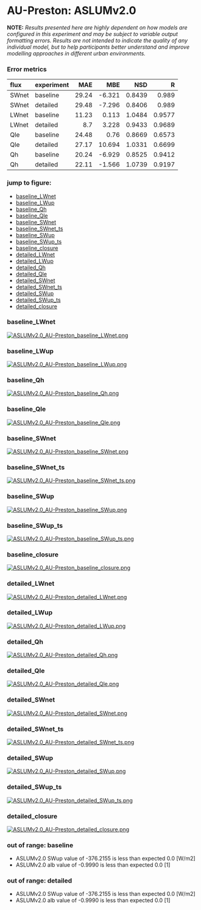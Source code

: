 # AU-Preston: ASLUMv2.0

**NOTE:** *Results presented here are highly dependent on how models are configured in this experiment and may be subject to variable output formatting errors. Results are not intended to indicate the quality of any individual model, but to help participants better understand and improve modelling approaches in different urban environments.*

### Error metrics

| flux   | experiment   |   MAE |    MBE |    NSD |      R |
|:-------|:-------------|------:|-------:|-------:|-------:|
| SWnet  | baseline     | 29.24 | -6.321 | 0.8439 | 0.989  |
| SWnet  | detailed     | 29.48 | -7.296 | 0.8406 | 0.989  |
| LWnet  | baseline     | 11.23 |  0.113 | 1.0484 | 0.9577 |
| LWnet  | detailed     |  8.7  |  3.228 | 0.9433 | 0.9689 |
| Qle    | baseline     | 24.48 |  0.76  | 0.8669 | 0.6573 |
| Qle    | detailed     | 27.17 | 10.694 | 1.0331 | 0.6699 |
| Qh     | baseline     | 20.24 | -6.929 | 0.8525 | 0.9412 |
| Qh     | detailed     | 22.11 | -1.566 | 1.0739 | 0.9197 |

### jump to figure:
 - [baseline_LWnet](#baseline_lwnet)
 - [baseline_LWup](#baseline_lwup)
 - [baseline_Qh](#baseline_qh)
 - [baseline_Qle](#baseline_qle)
 - [baseline_SWnet](#baseline_swnet)
 - [baseline_SWnet_ts](#baseline_swnet_ts)
 - [baseline_SWup](#baseline_swup)
 - [baseline_SWup_ts](#baseline_swup_ts)
 - [baseline_closure](#baseline_closure)
 - [detailed_LWnet](#detailed_lwnet)
 - [detailed_LWup](#detailed_lwup)
 - [detailed_Qh](#detailed_qh)
 - [detailed_Qle](#detailed_qle)
 - [detailed_SWnet](#detailed_swnet)
 - [detailed_SWnet_ts](#detailed_swnet_ts)
 - [detailed_SWup](#detailed_swup)
 - [detailed_SWup_ts](#detailed_swup_ts)
 - [detailed_closure](#detailed_closure)

### <a name="baseline_lwnet"></a>baseline_LWnet
[![ASLUMv2.0_AU-Preston_baseline_LWnet.png](ASLUMv2.0_AU-Preston_baseline_LWnet.png)](ASLUMv2.0_AU-Preston_baseline_LWnet.png)

### <a name="baseline_lwup"></a>baseline_LWup
[![ASLUMv2.0_AU-Preston_baseline_LWup.png](ASLUMv2.0_AU-Preston_baseline_LWup.png)](ASLUMv2.0_AU-Preston_baseline_LWup.png)

### <a name="baseline_qh"></a>baseline_Qh
[![ASLUMv2.0_AU-Preston_baseline_Qh.png](ASLUMv2.0_AU-Preston_baseline_Qh.png)](ASLUMv2.0_AU-Preston_baseline_Qh.png)

### <a name="baseline_qle"></a>baseline_Qle
[![ASLUMv2.0_AU-Preston_baseline_Qle.png](ASLUMv2.0_AU-Preston_baseline_Qle.png)](ASLUMv2.0_AU-Preston_baseline_Qle.png)

### <a name="baseline_swnet"></a>baseline_SWnet
[![ASLUMv2.0_AU-Preston_baseline_SWnet.png](ASLUMv2.0_AU-Preston_baseline_SWnet.png)](ASLUMv2.0_AU-Preston_baseline_SWnet.png)

### <a name="baseline_swnet_ts"></a>baseline_SWnet_ts
[![ASLUMv2.0_AU-Preston_baseline_SWnet_ts.png](ASLUMv2.0_AU-Preston_baseline_SWnet_ts.png)](ASLUMv2.0_AU-Preston_baseline_SWnet_ts.png)

### <a name="baseline_swup"></a>baseline_SWup
[![ASLUMv2.0_AU-Preston_baseline_SWup.png](ASLUMv2.0_AU-Preston_baseline_SWup.png)](ASLUMv2.0_AU-Preston_baseline_SWup.png)

### <a name="baseline_swup_ts"></a>baseline_SWup_ts
[![ASLUMv2.0_AU-Preston_baseline_SWup_ts.png](ASLUMv2.0_AU-Preston_baseline_SWup_ts.png)](ASLUMv2.0_AU-Preston_baseline_SWup_ts.png)

### <a name="baseline_closure"></a>baseline_closure
[![ASLUMv2.0_AU-Preston_baseline_closure.png](ASLUMv2.0_AU-Preston_baseline_closure.png)](ASLUMv2.0_AU-Preston_baseline_closure.png)

### <a name="detailed_lwnet"></a>detailed_LWnet
[![ASLUMv2.0_AU-Preston_detailed_LWnet.png](ASLUMv2.0_AU-Preston_detailed_LWnet.png)](ASLUMv2.0_AU-Preston_detailed_LWnet.png)

### <a name="detailed_lwup"></a>detailed_LWup
[![ASLUMv2.0_AU-Preston_detailed_LWup.png](ASLUMv2.0_AU-Preston_detailed_LWup.png)](ASLUMv2.0_AU-Preston_detailed_LWup.png)

### <a name="detailed_qh"></a>detailed_Qh
[![ASLUMv2.0_AU-Preston_detailed_Qh.png](ASLUMv2.0_AU-Preston_detailed_Qh.png)](ASLUMv2.0_AU-Preston_detailed_Qh.png)

### <a name="detailed_qle"></a>detailed_Qle
[![ASLUMv2.0_AU-Preston_detailed_Qle.png](ASLUMv2.0_AU-Preston_detailed_Qle.png)](ASLUMv2.0_AU-Preston_detailed_Qle.png)

### <a name="detailed_swnet"></a>detailed_SWnet
[![ASLUMv2.0_AU-Preston_detailed_SWnet.png](ASLUMv2.0_AU-Preston_detailed_SWnet.png)](ASLUMv2.0_AU-Preston_detailed_SWnet.png)

### <a name="detailed_swnet_ts"></a>detailed_SWnet_ts
[![ASLUMv2.0_AU-Preston_detailed_SWnet_ts.png](ASLUMv2.0_AU-Preston_detailed_SWnet_ts.png)](ASLUMv2.0_AU-Preston_detailed_SWnet_ts.png)

### <a name="detailed_swup"></a>detailed_SWup
[![ASLUMv2.0_AU-Preston_detailed_SWup.png](ASLUMv2.0_AU-Preston_detailed_SWup.png)](ASLUMv2.0_AU-Preston_detailed_SWup.png)

### <a name="detailed_swup_ts"></a>detailed_SWup_ts
[![ASLUMv2.0_AU-Preston_detailed_SWup_ts.png](ASLUMv2.0_AU-Preston_detailed_SWup_ts.png)](ASLUMv2.0_AU-Preston_detailed_SWup_ts.png)

### <a name="detailed_closure"></a>detailed_closure
[![ASLUMv2.0_AU-Preston_detailed_closure.png](ASLUMv2.0_AU-Preston_detailed_closure.png)](ASLUMv2.0_AU-Preston_detailed_closure.png)

### out of range: baseline

 - ASLUMv2.0 SWup value of -376.2155 is less than expected 0.0 [W/m2]
 - ASLUMv2.0 alb value of -0.9990 is less than expected 0.0 [1]

### out of range: detailed

 - ASLUMv2.0 SWup value of -376.2155 is less than expected 0.0 [W/m2]
 - ASLUMv2.0 alb value of -0.9990 is less than expected 0.0 [1]

